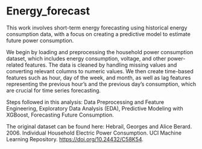 # Energy_forecast
This work involves short-term energy forecasting using historical energy consumption data, with a focus on creating a predictive model to estimate future power consumption. 

We begin by loading and preprocessing the household power consumption dataset, which includes energy consumption, voltage, and other power-related features. The data is cleaned by handling missing values and converting relevant columns to numeric values. We then create time-based features such as hour, day of the week, and month, as well as lag features representing the previous hour’s and the previous day’s consumption, which are crucial for time series forecasting.

Steps followed in this analysis: Data Preprocessing and Feature Engineering, Exploratory Data Analysis (EDA), Predictive Modeling with XGBoost, Forecasting Future Consumption.

The original dataset can be found here: Hebrail, Georges and Alice Berard. 2006. Individual Household Electric Power Consumption. UCI Machine Learning Repository. https://doi.org/10.24432/C58K54.
